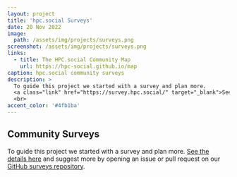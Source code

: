 ```yaml
---
layout: project
title: 'hpc.social Surveys'
date: 20 Nov 2022
image: 
  path: /assets/img/projects/surveys.png
screenshot: /assets/img/projects/surveys.png
links:
  - title: The HPC.social Community Map
    url: https://hpc-social.github.io/map
caption: hpc.social community surveys
description: >
  To guide this project we started with a survey and plan more.
  <a class="link" href="https://survey.hpc.social/" target="_blank">See the details here</a>! 
  <br>
accent_color: '#4fb1ba'
---
```



## Community Surveys

  To guide this project we started with a survey and plan more.
  [See the details here](https://survey.hpc.social/")
  and suggest more by opening an issue or pull request on our 
  [GitHub surveys repository](https://github.som/hpc-social/surveys).

